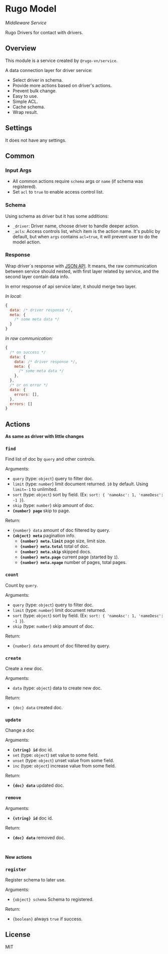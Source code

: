 # Rugo Model

_Middleware Service_

Rugo Drivers for contact with drivers.

## Overview

This module is a service created by `@rugo-vn/service`.

A data connection layer for driver service:

- Select driver in schema.
- Provide more actions based on driver's actions.
- Prevent bulk change.
- Easy to use.
- Simple ACL.
- Cache schema.
- Wrap result.

## Settings

It does not have any settings.

## Common

### Input Args

- All common actions require `schema` args or `name` (if schema was registered).
- Set `acl` to `true` to enable access control list.

### Schema

Using schema as driver but it has some additions:

- `_driver`: Driver name, choose driver to handle deeper action.
- `_acls`: Access controls list, which item is the action name. It's public by default, but when `args` contains `acl=true`, it will prevent user to do the model action.

### Response

Wrap driver`s response with [JSON:API](https://jsonapi.org/). It means, the raw communication between service should nested, with first layer related by service, and the second layer contain data info.

In error response of api service later, it should merge two layer.

_In local:_

```js
{
  data: /* driver response */,
  meta: {
    /* some meta data */
  }
}
```

_In raw communication:_

```js
{
  /* on success */
  data: {
    data: /* driver response */,
    meta: {
      /* some meta data */
    },
  },
  /* or on error */
  data: {
    errors: [],
  },
  errors: []
}
```

## Actions

**As same as driver with little changes**

### `find`

Find list of doc by `query` and other controls. 

Arguments:

- `query` (type: `object`) query to filter doc.
- `limit` (type: `number`) limit document returned. `10` by default. Using `limit=-1` to unlimited.
- `sort` (type: `object`) sort by field. (Ex: `sort: { 'nameAsc': 1, 'nameDesc': -1 }`).
- `skip` (type: `number`) skip amount of doc.
- **`{number} page`** skip to page.

Return: 

- `{number} data` amount of doc filtered by query.
- **`{object} meta`** pagination info.
  - **`{number} meta.limit`** page size, limit size.
  - **`{number} meta.total`** total of doc.
  - **`{number} meta.skip`** skipped docs.
  - **`{number} meta.page`** current page (started by `1`).
  - **`{number} meta.npage`** number of pages, total pages.

### `count`

Count by `query`.

Arguments:

- `query` (type: `object`) query to filter doc.
- `limit` (type: `number`) limit document returned.
- `sort` (type: `object`) sort by field. (Ex: `sort: { 'nameAsc': 1, 'nameDesc': -1 }`).
- `skip` (type: `number`) skip amount of doc.

Return: 

- `{number} data` amount of doc filtered by query.

### `create`

Create a new doc.

Arguments:

- `data` (type: `object`) data to create new doc.

Return: 

- `{doc} data` created doc.

### `update`

Change a doc

Arguments:

- **`{string} id`** doc id.
- `set` (type: `object`) set value to some field.
- `unset` (type: `object`) unset value from some field.
- `inc` (type: `object`) increase value from some field.

Return: 

- **`{doc} data`** updated doc.

### `remove`

Arguments:

- **`{string} id`** doc id.

Return: 

- **`{doc} data`** removed doc.

<br />

**New actions**

### `register`

Register schema to later use.

Arguments: 

- `{object} schema` Schema to registered.

Return:

- `{boolean}` always `true` if success.

## License

MIT